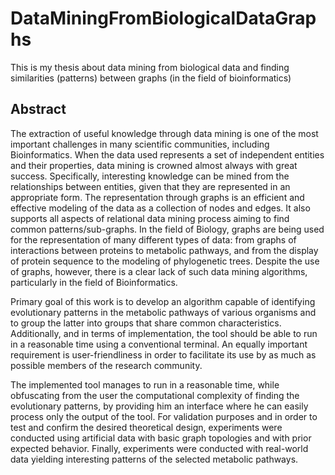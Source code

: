 # DataMiningFromBiologicalDataGraphs

This is my thesis about data mining from biological data and finding similarities (patterns) between graphs (in the field of bioinformatics)

## Abstract

The extraction of useful knowledge through data mining is one of the most important challenges in many scientific communities, including Bioinformatics. When the data used represents a set of independent entities and their properties, data mining is crowned almost always with great success. Specifically, interesting knowledge can be mined from the relationships between entities, given that they are represented in an appropriate form. The representation through graphs is an efficient and effective modeling of the data as a collection of nodes and edges. It also supports all aspects of relational data mining process aiming to find common patterns/sub-graphs. In the field of Biology, graphs are being used for the representation of many different types of data: from graphs of interactions between proteins to metabolic pathways, and from the display of protein sequence to the modeling of phylogenetic trees. Despite the use of graphs, however, there is a clear lack of such data mining algorithms, particularly in the field of Bioinformatics.

Primary goal of this work is to develop an algorithm capable of identifying evolutionary patterns in the metabolic pathways of various organisms and to group the latter into groups that share common characteristics. Additionally, and in terms of implementation, the tool should be able to run in a reasonable time using a conventional terminal. An equally important requirement is user-friendliness in order to facilitate its use by as much as possible members of the research community.

The implemented tool manages to run in a reasonable time, while obfuscating from the user the computational complexity of finding the evolutionary patterns, by providing him an interface where he can easily process only the output of the tool. For validation purposes and in order to test and confirm the desired theoretical design, experiments were conducted using artificial data with basic graph topologies and with prior expected behavior. Finally, experiments were conducted with real-world data yielding interesting patterns of the selected metabolic pathways.
